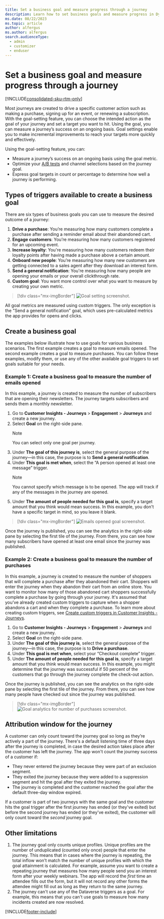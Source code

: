 ```yaml
---
title: Set a business goal and measure progress through a journey
description: Learn how to set business goals and measure progress in Dynamics 365 Customer Insights - Journeys.
ms.date: 08/22/2023
ms.topic: article
author: alfergus
ms.author: alfergus
search.audienceType: 
  - admin
  - customizer
  - enduser
---
```


# Set a business goal and measure progress through a journey

[!INCLUDE[consolidated-sku-rtm-only](./includes/consolidated-sku-rtm-only.md)]

Most journeys are created to drive a specific customer action such as making a purchase, signing up for an event, or renewing a subscription. With the goal-setting feature, you can choose the intended action as the goal of your journey and set a target you want to hit. Using the goal, you can measure a journey’s success on an ongoing basis. Goal settings enable you to make incremental improvements to reach your targets more quickly and effectively.

Using the goal-setting feature, you can:

- Measure a journey’s success on an ongoing basis using the goal metric.
- Optimize your [A/B tests](real-time-marketing-ab-tests-in-marketing-journeys.md) and channel selections based on the journey goal.
- Express goal targets in count or percentage to determine how well a journey is performing.

## Types of triggers available to create a business goal

There are six types of business goals you can use to measure the desired outcome of a journey:

1. **Drive a purchase**: You’re measuring how many customers complete a purchase after sending a reminder email about their abandoned cart.
1. **Engage customers**: You’re measuring how many customers registered for an upcoming event.
1. **Increase loyalty**: You're measuring how many customers redeem their loyalty points after having made a purchase above a certain amount.
1. **Onboard new people**: You’re measuring how many new customers are getting connected to a sales agent after they download an interest form.
1. **Send a general notification**: You're measuring how many people are opening your emails or your overall clickthrough rate.
1. **Custom goal**: You want more control over what you want to measure by creating your own metric.

> [!div class="mx-imgBorder"]
> ![Goal setting screenshot.](media/real-time-marketing-goal-category.png "Goal setting screenshot")

All goal metrics are measured using custom triggers. The only exception is the "Send a general notification" goal, which uses pre-calculated metrics the app provides for opens and clicks.

## Create a business goal

The examples below illustrate how to use goals for various business scenarios. The first example creates a goal to measure emails opened. The second example creates a goal to measure purchases. You can follow these examples, modify them, or use any of the other available goal triggers to set goals suitable for your needs.

### Example 1: Create a business goal to measure the number of emails opened

In this example, a journey is created to measure the number of subscribers that are opening their newsletters. The journey targets subscribers and sends them a monthly newsletter.

1. Go to **Customer Insights - Journeys** > **Engagement** > **Journeys** and create a new journey.
1. Select **Goal** on the right-side pane.
    > [!NOTE]
    > You can select only one goal per journey.
1. Under **The goal of this journey is**, select the general purpose of the journey—in this case, the purpose is to **Send a general notification**.
1. Under **This goal is met when**, select the “A person opened at least one message” trigger.
    > [!NOTE]
    > You cannot specify which message is to be opened. The app will track if any of the messages in the journey are opened.
1. Under **The amount of people needed for this goal is**, specify a target amount that you think would mean success. In this example, you don't have a specific target in mind, so you leave it blank.

> [!div class="mx-imgBorder"]
> ![Emails opened goal screenshot.](media/real-time-marketing-goal-send-general.png "Emails opened goal screenshot")

Once the journey is published, you can see the analytics in the right-side pane by selecting the first tile of the journey. From there, you can see how many subscribers have opened at least one email since the journey was published.

### Example 2: Create a business goal to measure the number of purchases

In this example, a journey is created to measure the number of shoppers that will complete a purchase after they abandoned their cart. Shoppers will enter the journey when they abandon their cart from an online store. You want to monitor how many of those abandoned cart shoppers successfully complete a purchase by going through your journey. It's assumed that you’ve already created custom triggers to capture when a shopper abandons a cart and when they complete a purchase. To learn more about creating custom triggers, see [Create custom triggers in Customer Insights - Journeys](real-time-marketing-custom-triggers.md).

1. Go to **Customer Insights - Journeys** > **Engagement** > **Journeys** and create a new journey.
1. Select **Goal** on the right-side pane.
1. Under **The goal of this journey is**, select the general purpose of the journey—in this case, the purpose is to **Drive a purchase**.
1. Under **This goal is met when**, select your “Checkout complete” trigger.
1. Under **The amount of people needed for this goal is**, specify a target amount that you think would mean success. In this example, you might determine that the journey was successful if 50 percent of the customers that go through the journey complete the check-out action.

Once the journey is published, you can see the analytics on the right-side pane by selecting the first tile of the journey. From there, you can see how many people have checked out since the journey was published.

> [!div class="mx-imgBorder"]
> ![Goal analytics for number of purchases screenshot.](media/real-time-marketing-purchase-goal-analytics.png "Goal analytics for number of purchases screenshot")

## Attribution window for the journey

A customer can only count toward the journey goal so long as they’re actively a part of the journey. There's a default listening time of three days after the journey is completed, in case the desired action takes place after the customer has left the journey. The app won't count the journey success of a customer if:

- They never entered the journey because they were part of an exclusion segment.
- They exited the journey because they were added to a suppression segment and hit the goal after they exited the journey.
- The journey is completed and the customer reached the goal after the default three-day window expired.

If a customer is part of two journeys with the same goal and the customer hits the goal trigger after the first journey has ended (or they've exited) but before the second journey has ended (or they've exited), the customer will only count toward the *second* journey goal.

## Other limitations

1. The journey goal only counts unique profiles. Unique profiles are the number of unduplicated (counted only once) people that enter the journey. This means that in cases where the journey is repeating, the total inflow won’t match the number of unique profiles with which the goal attainment is calculated. For example, assume you want to create a repeating journey that measures how many people send you an interest form after your weekly webinars. The app will record the *first* time an attendee fills out the form, but it will not record any other forms the attendee might fill out as long as they return to the same journey.
1. The journey can't use any of the Dataverse triggers as a goal. For example, this means that you can't use goals to measure how many incidents created are now resolved.

[!INCLUDE[footer-include](./includes/footer-banner.md)]

